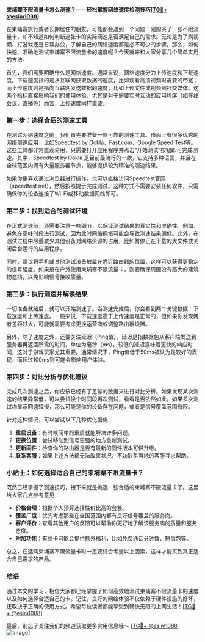 **柬埔寨不限流量卡怎么测速？——轻松掌握网络速度检测技巧[[TG💪+ @esim1088](https://t.me/s/esim1088)]**

在柬埔寨旅行或者长期居住的朋友，可能都会遇到一个问题：刚购买了一张不限流量卡，却不知道如何判断这张卡的实际网速是否满足自己的需求。无论是为了刷视频、打游戏还是日常办公，了解自己的网络速度都是必不可少的步骤。那么，如何快速、准确地测试柬埔寨不限流量卡的速度呢？今天就来和大家分享几个简单实用的方法。

首先，我们需要明确什么是网络速度。通常来说，网络速度分为上传速度和下载速度。下载速度指的是从互联网获取数据的速度，比如观看高清视频时需要的带宽；而上传速度则是指向互联网发送数据的速度，比如上传文件或视频到社交媒体。这两个指标直接影响我们的使用体验，尤其是对于需要实时互动的应用程序（如在线会议、直播等）而言，上传速度同样重要。

### **第一步：选择合适的测速工具**

在测试网络速度之前，我们首先要准备一款可靠的测速工具。市面上有很多优秀的网络测速应用，比如Speedtest by Ookla、Fast.com、Google Speed Test等。这些工具都非常直观易用，只需要打开应用程序并点击“开始测试”按钮即可完成测速。其中，Speedtest by Ookla 是目前最流行的一款，它支持多种语言，并且在全球范围内拥有大量服务器节点，能够提供较为精准的测速结果。

如果你更喜欢通过浏览器进行操作，也可以直接访问Speedtest官网（speedtest.net），然后按照提示完成测试。这种方式不需要安装任何软件，只需确保你的设备连接了Wi-Fi或移动数据网络即可。

### **第二步：找到适合的测试环境**

在正式测速前，还需要注意一些细节，以保证测试结果的真实性和准确性。例如，避免在高峰时段进行测试，因为此时网络拥堵可能会导致测速结果偏低。此外，在测试过程中尽量减少其他设备对网络资源的占用，比如暂停正在下载的大文件或关闭后台运行的应用程序。

同时，建议将手机或其他测试设备放置在靠近路由器的位置，这样可以获得更稳定的信号强度。如果是在户外使用柬埔寨不限流量卡，则要确保周围没有高大的建筑物遮挡，以免影响信号接收质量。

### **第三步：执行测速并解读结果**

一切准备就绪后，就可以开始测速了。当测速完成后，你会看到两个关键数据：下载速度和上传速度。一般来说，下载速度高于上传速度是正常的，但如果你发现两者差距过大，可能就需要考虑更换运营商或调整路由器设置。

另外，除了速度之外，还要关注延迟（Ping值）。延迟是指数据包从客户端发送到服务器再返回所需的时间，单位为毫秒（ms）。较低的延迟意味着更快的响应时间，这对于游戏玩家尤其重要。通常情况下，Ping值低于50ms被认为是较好的表现，而超过100ms则可能会影响用户体验。

### **第四步：对比分析与优化建议**

完成几次测速之后，你应该已经有了足够的数据来进行对比分析。如果发现某次测速的结果异常低，可以尝试换个时间段再次测试，看看是否依然如此。如果多次测试均显示网速较慢，那么可能是你的设备存在问题，或者是信号覆盖范围有限。

针对这种情况，可以尝试以下几种优化措施：

1. **重启设备**：有时候简单的重启就能解决许多问题。
2. **更换位置**：尝试移动到信号更强的地方重新测试。
3. **更新固件**：检查你的路由器是否有最新的固件版本可供升级。
4. **联系客服**：如果上述方法都无法改善状况，不妨联系当地的客服寻求帮助。

### **小贴士：如何选择适合自己的柬埔寨不限流量卡？**

既然已经掌握了测速技巧，接下来就是挑选一张合适的柬埔寨不限流量卡了。这里给大家几点参考意见：

- **价格合理**：根据个人预算选择性价比高的套餐。
- **覆盖广度**：优先考虑那些在全国范围内都有良好信号覆盖的服务商。
- **客户评价**：查看其他用户的反馈可以帮助你更好地了解该服务商的质量和服务态度。
- **附加功能**：有些卡可能会提供额外福利，比如免费通话分钟数、短信包等。

总之，在选购柬埔寨不限流量卡时一定要综合考量以上因素，这样才能买到真正适合自己需求的产品。

### **结语**

通过本文的学习，相信大家都已经掌握了如何高效地测试柬埔寨不限流量卡的速度以及如何选择合适自己的卡。记住，良好的网络体验不仅依赖于硬件设施的好坏，还取决于正确的使用方式。希望每位读者都能享受到畅快无阻的上网生活！[[TG💪+ @esim1088](https://t.me/s/esim1088)]

最后，别忘了关注我们的频道获取更多实用信息哦～ [[TG💪+ @esim1088](https://t.me/s/esim1088) ![Image](https://i.postimg.cc/4NQfJmqS/Snipaste-2025-05-13-00-14-12.png)]